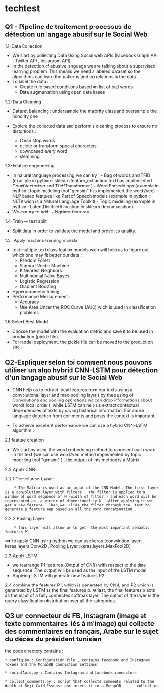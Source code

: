 # techtest

Q1 - Pipeline de traitement  processus de détection  un  langage abusif sur le Social Web
------------------------------
1.1-Data Collection
  * We start by collecting Data Using Social web APIs (Facebook Graph API , Twitter API , Instagram API).
  * In the detection of abusive language we are talking about a supervised learning problem. This means we need a labeled         dataset so the algorithms can learn the patterns and correlations in the data .
  * To label the data : 
       - Create rule based conditions based on list of bad words
       - Data augmentation using open data bases
       
1.2-Data Cleaning

  * Dataset balancing :  undersample the majority class and oversample the minority one

  * Explore the collected data and perform a cleaning process to ensure no distortions :
       - Clean stop words
       - delete or transform special characters
       - downcased every word
       - stemming
       
1.3-Feature engeneering

  * In natural language processing we can try : 
        - Bag of words and TFID (example in python : sklearn.feature_extraction.text has implemented CountVectorizer and TfidfTransformer )
        - Word Embeddings (example in python : topic modeling tool "gensim" has implemented the word2vec)
        - NLP based features like Part of Speech models (example in python : NLTK wich is a Natural Language Toolkit)
        - Topic modeling (example in python : LatentDirichletAllocation in sklearn.decomposition)
  * We can try to add :
              - Ngrams features
              
1.4-Train — test split

  * Split data in order to validate the model and prove it's quality.
  
1.5- Apply  machine learning models 

  * test multiple text classifcation models wich will help us to figure out which one may fit better our  data :
      - Random Forest
      - Support Vector Machine
      - K Nearest Neighbors
      - Multinomial Naïve Bayes
      - Logistic Regression
      - Gradient Boosting
  * Hyperparameter tuning
  * Performance Measurement :
      - Accuracy
      - Use Area Under the ROC Curve (AUC) wich is used in  classification problems
      
1.6 Select Best Model 

   * Choose the model with the  evaluation metric and save it to be used in production (pickle file).
   * For model deployment, the pickle file can be moved to the production site .

Q2-Expliquer selon toi comment nous pouvons utiliser un algo hybrid CNN-LSTM pour détection d'un langage abusif sur le Social Web
----------------------------
* CNN  help us to extract local features from our texts  using a  convolutional layer and max-pooling layer ( by thee using of Convolutions and pooling operations we can drop  informations about words local order ) ,while  LSTM can help us extract contextual dependencies of texts by saving historical information. 
For abuse language detection from comments and posts the context is important.

* To achieve excellent performance we can use a hybrid CNN-LSTM algorithm : 

2.1 feature creation

  * We start by using the word embedding method to represent each word in the text (we can use word2vec method implemented by topic modeling tool "gensim" ) . the output of this method is a Matrix
  
2.2 Apply CNN

  2.2.1 Convolution Layer :
  
        * The Matrix is used as an input of the CNN Model. The first layer is a convolution layer with filters . the filter is applied to a window of word sequence of H (width of filter ) and each word will be represented as  a vector of dimensionality N . After applying it we get a new feature . Then,we  slide the filter through the  text to generate a feature map based on all the word concatenation .
        
  2.2.2 Pooling Layer
  
        * this layer will allow us to get  the most important semantic features P1
        
  ==> to apply CNN using python we can use keras  (convolution layer : keras.layers.Conv2D ,  Pooling Layer :keras.layers.MaxPool2D)
  
2.3 Apply LSTM

  * we rearrange P1 features (Output of CNN)  with respect to the time sequence .The output will be used as the input of the LSTM model
  * Applying LSTM will generate new features P2

2.4 combine the features P1, which is generated by CNN, and P2 which is generated by LSTM as the final features p. At last, the final features p acts as the input of a fully connected softmax layer. The output of the layer is the query classification distribution over all the categories. 

Q3 un connecteur de FB, instagram (image et texte commentaires liés à m'image) qui collecte des commentaires en français, Arabe sur le sujet du décès du président tunisien
----------------------
the code directory contains :

    * config.py : Configuration file , contains facebook and Instagram Tokens and the MongoDB Connection Settings
    
    * socialApis.py : Contains Instagram and facebook connectors
    
    * collect_comments.py : Script that collects comments related to the death of Beji Caid Essebsi and insert it in a MongoDB       collection


